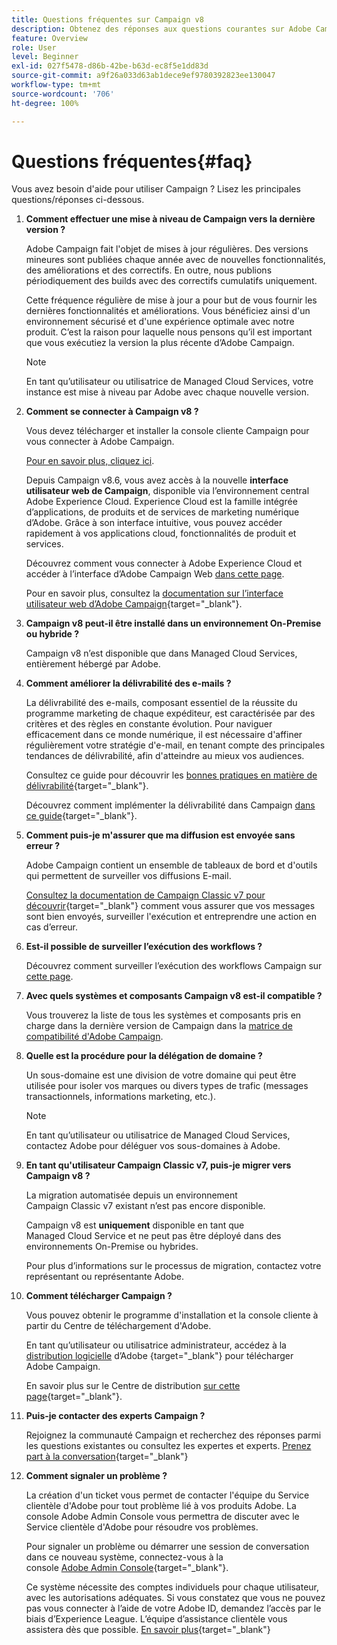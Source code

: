 ```yaml
---
title: Questions fréquentes sur Campaign v8
description: Obtenez des réponses aux questions courantes sur Adobe Campaign.
feature: Overview
role: User
level: Beginner
exl-id: 027f5478-d86b-42be-b63d-ec8f5e1dd83d
source-git-commit: a9f26a033d63ab1dece9ef9780392823ee130047
workflow-type: tm+mt
source-wordcount: '706'
ht-degree: 100%

---
```


# Questions fréquentes{#faq}

Vous avez besoin d&#39;aide pour utiliser Campaign ? Lisez les principales questions/réponses ci-dessous.

1. **Comment effectuer une mise à niveau de Campaign vers la dernière version ?**

   Adobe Campaign fait l&#39;objet de mises à jour régulières. Des versions mineures sont publiées chaque année avec de nouvelles fonctionnalités, des améliorations et des correctifs. En outre, nous publions périodiquement des builds avec des correctifs cumulatifs uniquement.

   Cette fréquence régulière de mise à jour a pour but de vous fournir les dernières fonctionnalités et améliorations. Vous bénéficiez ainsi d&#39;un environnement sécurisé et d&#39;une expérience optimale avec notre produit. C’est la raison pour laquelle nous pensons qu’il est important que vous exécutiez la version la plus récente d’Adobe Campaign.

   >[!NOTE]
   >
   >En tant qu’utilisateur ou utilisatrice de Managed Cloud Services, votre instance est mise à niveau par Adobe avec chaque nouvelle version.

1. **Comment se connecter à Campaign v8 ?**

   Vous devez télécharger et installer la console cliente Campaign pour vous connecter à Adobe Campaign.

   [Pour en savoir plus, cliquez ici](connect.md).

   Depuis Campaign v8.6, vous avez accès à la nouvelle **interface utilisateur web de Campaign**, disponible via l’environnement central Adobe Experience Cloud. Experience Cloud est la famille intégrée d’applications, de produits et de services de marketing numérique d’Adobe. Grâce à son interface intuitive, vous pouvez accéder rapidement à vos applications cloud, fonctionnalités de produit et services.

   Découvrez comment vous connecter à Adobe Experience Cloud et accéder à l’interface d’Adobe Campaign Web [dans cette page](campaign-ui.md#ac-web-ui).

   Pour en savoir plus, consultez la [documentation sur l’interface utilisateur web d’Adobe Campaign](https://experienceleague.adobe.com/fr/docs/campaign-web/v8/campaign-web-home){target="_blank"}.

1. **Campaign v8 peut-il être installé dans un environnement On-Premise ou hybride ?**

   Campaign v8 n’est disponible que dans Managed Cloud Services, entièrement hébergé par Adobe.

1. **Comment améliorer la délivrabilité des e-mails ?**

   La délivrabilité des e-mails, composant essentiel de la réussite du programme marketing de chaque expéditeur, est caractérisée par des critères et des règles en constante évolution. Pour naviguer efficacement dans ce monde numérique, il est nécessaire d&#39;affiner régulièrement votre stratégie d&#39;e-mail, en tenant compte des principales tendances de délivrabilité, afin d&#39;atteindre au mieux vos audiences.

   Consultez ce guide pour découvrir les [bonnes pratiques en matière de délivrabilité](https://experienceleague.adobe.com/docs/deliverability-learn/deliverability-best-practice-guide/introduction.html?lang=fr){target="_blank"}.

   Découvrez comment implémenter la délivrabilité dans Campaign [dans ce guide](https://experienceleague.adobe.com/docs/deliverability-learn/deliverability-best-practice-guide/additional-resources/general-resources.html?lang=fr){target="_blank"}.

1. **Comment puis-je m&#39;assurer que ma diffusion est envoyée sans erreur ?**

   Adobe Campaign contient un ensemble de tableaux de bord et d&#39;outils qui permettent de surveiller vos diffusions E-mail.

   [Consultez la documentation de Campaign Classic v7 pour découvrir](https://experienceleague.adobe.com/docs/campaign-classic/using/sending-messages/monitoring-deliveries/about-delivery-monitoring.html?lang=fr){target="_blank"} comment vous assurer que vos messages sont bien envoyés, surveiller l&#39;exécution et entreprendre une action en cas d’erreur.

1. **Est-il possible de surveiller l’exécution des workflows ?**

   Découvrez comment surveiller l’exécution des workflows Campaign sur [cette page](https://experienceleague.adobe.com/docs/campaign/automation/workflows/executing-a-workflow/start-a-workflow.html?lang=fr).

1. **Avec quels systèmes et composants Campaign v8 est-il compatible ?**

   Vous trouverez la liste de tous les systèmes et composants pris en charge dans la dernière version de Campaign dans la [matrice de compatibilité d&#39;Adobe Campaign](compatibility-matrix.md).

1. **Quelle est la procédure pour la délégation de domaine ?**

   Un sous-domaine est une division de votre domaine qui peut être utilisée pour isoler vos marques ou divers types de trafic (messages transactionnels, informations marketing, etc.).

   >[!NOTE]
   >
   >En tant qu’utilisateur ou utilisatrice de Managed Cloud Services, contactez Adobe pour déléguer vos sous-domaines à Adobe.

1. **En tant qu&#39;utilisateur Campaign Classic v7, puis-je migrer vers Campaign v8 ?**

   La migration automatisée depuis un environnement Campaign Classic v7 existant n’est pas encore disponible.

   Campaign v8 est **uniquement** disponible en tant que Managed Cloud Service et ne peut pas être déployé dans des environnements On-Premise ou hybrides.

   Pour plus d’informations sur le processus de migration, contactez votre représentant ou représentante Adobe.

1. **Comment télécharger Campaign ?**

   Vous pouvez obtenir le programme d&#39;installation et la console cliente à partir du Centre de téléchargement d&#39;Adobe.

   En tant qu’utilisateur ou utilisatrice administrateur, accédez à la [distribution logicielle](https://experience.adobe.com/#/downloads/content/software-distribution/fr/campaign.html) d’Adobe {target="_blank"} pour télécharger Adobe Campaign.

   En savoir plus sur le Centre de distribution [sur cette page](https://experienceleague.adobe.com/docs/experience-cloud/software-distribution/home.html?lang=fr){target="_blank"}.

1. **Puis-je contacter des experts Campaign ?**

   Rejoignez la communauté Campaign et recherchez des réponses parmi les questions existantes ou consultez les expertes et experts. [Prenez part à la conversation](https://experienceleaguecommunities.adobe.com/t5/adobe-campaign-classic/ct-p/adobe-campaign-classic-community){target="_blank"}


1. **Comment signaler un problème ?**

   La création d&#39;un ticket vous permet de contacter l&#39;équipe du Service clientèle d&#39;Adobe pour tout problème lié à vos produits Adobe. La console Adobe Admin Console vous permettra de discuter avec le Service clientèle d&#39;Adobe pour résoudre vos problèmes.

   Pour signaler un problème ou démarrer une session de conversation dans ce nouveau système, connectez-vous à la console [Adobe Admin Console](https://adminconsole.adobe.com/overview){target="_blank"}.

   Ce système nécessite des comptes individuels pour chaque utilisateur, avec les autorisations adéquates. Si vous constatez que vous ne pouvez pas vous connecter à l’aide de votre Adobe ID, demandez l’accès par le biais d’Experience League. L’équipe d’assistance clientèle vous assistera dès que possible. [En savoir plus](https://helpx.adobe.com/fr/enterprise/admin-guide.html/enterprise/using/support-for-experience-cloud.ug.html){target="_blank"}
